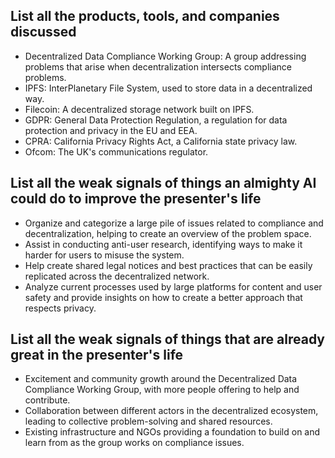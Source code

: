 ## List all the products, tools, and companies discussed
- Decentralized Data Compliance Working Group: A group addressing problems that arise when decentralization intersects compliance problems.
- IPFS: InterPlanetary File System, used to store data in a decentralized way.
- Filecoin: A decentralized storage network built on IPFS.
- GDPR: General Data Protection Regulation, a regulation for data protection and privacy in the EU and EEA.
- CPRA: California Privacy Rights Act, a California state privacy law.
- Ofcom: The UK's communications regulator.

## List all the weak signals of things an almighty AI could do to improve the presenter's life
- Organize and categorize a large pile of issues related to compliance and decentralization, helping to create an overview of the problem space.
- Assist in conducting anti-user research, identifying ways to make it harder for users to misuse the system.
- Help create shared legal notices and best practices that can be easily replicated across the decentralized network.
- Analyze current processes used by large platforms for content and user safety and provide insights on how to create a better approach that respects privacy.

## List all the weak signals of things that are already great in the presenter's life
- Excitement and community growth around the Decentralized Data Compliance Working Group, with more people offering to help and contribute.
- Collaboration between different actors in the decentralized ecosystem, leading to collective problem-solving and shared resources.
- Existing infrastructure and NGOs providing a foundation to build on and learn from as the group works on compliance issues.